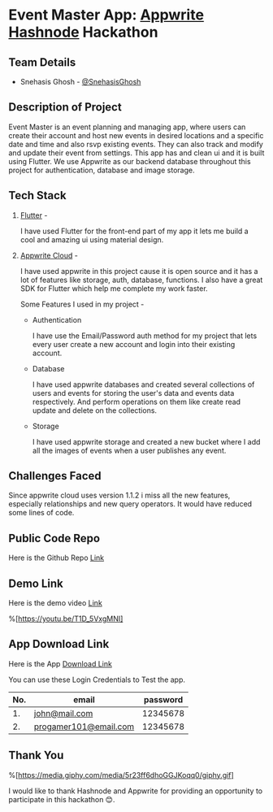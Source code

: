 # Event Master App: [Appwrite](https://appwrite.io) [Hashnode](https://hashnode.com) Hackathon

## Team Details

* Snehasis Ghosh - [@SnehasisGhosh](https://snehasisghosh.hashnode.dev/)
    

## Description of Project

Event Master is an event planning and managing app, where users can create their account and host new events in desired locations and a specific date and time and also rsvp existing events. They can also track and modify and update their event from settings. This app has and clean ui and it is built using Flutter. We use Appwrite as our backend database throughout this project for authentication, database and image storage.

## Tech Stack

1. [Flutter](https://flutter.dev/) -
    
    I have used Flutter for the front-end part of my app it lets me build a cool and amazing ui using material design.
    
2. [Appwrite Cloud](https://cloud.appwrite.io/) -
    
    I have used appwrite in this project cause it is open source and it has a lot of features like storage, auth, database, functions. I also have a great SDK for Flutter which help me complete my work faster.
    
    Some Features I used in my project -
    
    * Authentication
        
        I have use the Email/Password auth method for my project that lets every user create a new account and login into their existing account.
        
    * Database
        
        I have used appwrite databases and created several collections of users and events for storing the user's data and events data respectively. And perform operations on them like create read update and delete on the collections.
        
    * Storage
        
        I have used appwrite storage and created a new bucket where I add all the images of events when a user publishes any event.
        

## Challenges Faced

Since appwrite cloud uses version 1.1.2 i miss all the new features, especially relationships and new query operators. It would have reduced some lines of code.

## Public Code Repo

Here is the Github Repo [Link](https://github.com/Snehasis4321/Event-Master-App)

## Demo Link

Here is the demo video [Link](https://youtu.be/T1D_5VxgMNI)

%[https://youtu.be/T1D_5VxgMNI] 

## App Download Link

Here is the App [Download Link](https://github.com/Snehasis4321/Event-Master-App/releases/tag/v1.0.0)

You can use these Login Credentials to Test the app.

| No. | email | password |
| --- | --- | --- |
| 1. | john@mail.com | 12345678 |
| 2. | progamer101@email.com | 12345678 |

## Thank You

%[https://media.giphy.com/media/5r23ff6dhoGGJKoqq0/giphy.gif] 

I would like to thank Hashnode and Appwrite for providing an opportunity to participate in this hackathon 😊.